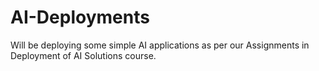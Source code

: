 # AI-Deployments
Will be deploying some simple AI applications as per our Assignments in Deployment of AI Solutions course.
